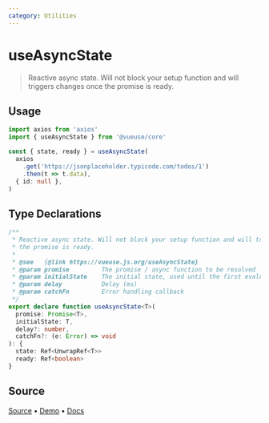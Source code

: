 ```yaml
---
category: Utilities
---
```


# useAsyncState

> Reactive async state. Will not block your setup function and will triggers changes once the promise is ready.

## Usage

```ts
import axios from 'axios'
import { useAsyncState } from '@vueuse/core'

const { state, ready } = useAsyncState(
  axios
    .get('https://jsonplaceholder.typicode.com/todos/1')
    .then(t => t.data),
  { id: null },
)
```


<!--FOOTER_STARTS-->
## Type Declarations

```typescript
/**
 * Reactive async state. Will not block your setup function and will triggers changes once
 * the promise is ready.
 *
 * @see   {@link https://vueuse.js.org/useAsyncState}
 * @param promise         The promise / async function to be resolved
 * @param initialState    The initial state, used until the first evaluation finishes
 * @param delay           Delay (ms)
 * @param catchFn         Error handling callback
 */
export declare function useAsyncState<T>(
  promise: Promise<T>,
  initialState: T,
  delay?: number,
  catchFn?: (e: Error) => void
): {
  state: Ref<UnwrapRef<T>>
  ready: Ref<boolean>
}
```

## Source

[Source](https://github.com/vueuse/vueuse/blob/master/packages/core/useAsyncState/index.ts) • [Demo](https://github.com/vueuse/vueuse/blob/master/packages/core/useAsyncState/demo.vue) • [Docs](https://github.com/vueuse/vueuse/blob/master/packages/core/useAsyncState/index.md)


<!--FOOTER_ENDS-->